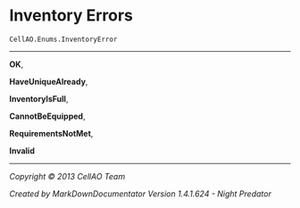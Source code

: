 # Inventory Errors #
`CellAO.Enums.InventoryError`  

----------


**OK**,

**HaveUniqueAlready**,

**InventoryIsFull**,

**CannotBeEquipped**,

**RequirementsNotMet**,

**Invalid**


----------

*Copyright © 2013 CellAO Team*

*Created by MarkDownDocumentator Version 1.4.1.624 - Night Predator*


